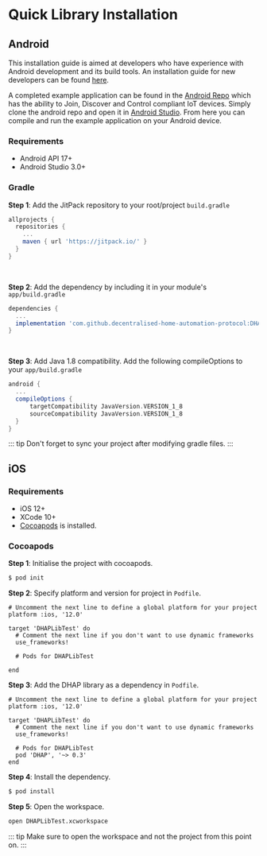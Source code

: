 # Quick Library Installation

## Android

This installation guide is aimed at developers who have experience with Android development and its build tools. An installation guide for new developers can be found [here](https://decentralised-home-automation-protocol.github.io/DHAP-Documentation/guide/android.html#library-installation).

A completed example application can be found in the [Android Repo](https://github.com/decentralised-home-automation-protocol/DHAP-Android) which has the ability to Join, Discover and Control compliant IoT devices. Simply clone the android repo and open it in [Android Studio](https://developer.android.com/studio). From here you can compile and run the example application on your Android device.

### Requirements

- Android API 17+
- Android Studio 3.0+

### Gradle

**Step 1**: Add the JitPack repository to your root/project `build.gradle`

``` gradle {4}
allprojects {
  repositories {
    ...
    maven { url 'https://jitpack.io/' }
  }
}
```

<br>

**Step 2**: Add the dependency by including it in your module's `app/build.gradle`

``` gradle {3}
dependencies {
  ...
  implementation 'com.github.decentralised-home-automation-protocol:DHAP-Android:0.1.0'
}
```

<br>

**Step 3**: Add Java 1.8 compatibility. Add the following compileOptions to your `app/build.gradle`

``` gradle {3-6}
android {
  ...
  compileOptions {
      targetCompatibility JavaVersion.VERSION_1_8
      sourceCompatibility JavaVersion.VERSION_1_8
  }
}
```

::: tip
Don't forget to sync your project after modifying gradle files.
:::

## iOS

### Requirements

- iOS 12+
- XCode 10+
- [Cocoapods](https://guides.cocoapods.org/using/getting-started.html) is installed.

### Cocoapods


**Step 1**: Initialise the project with cocoapods.

``` bash
$ pod init
```

**Step 2**: Specify platform and version for project in `Podfile`.

``` {2}
# Uncomment the next line to define a global platform for your project
platform :ios, '12.0'

target 'DHAPLibTest' do
  # Comment the next line if you don't want to use dynamic frameworks
  use_frameworks!

  # Pods for DHAPLibTest

end
```

**Step 3**: Add the DHAP library as a dependency in `Podfile`.

``` {9}
# Uncomment the next line to define a global platform for your project
platform :ios, '12.0'

target 'DHAPLibTest' do
  # Comment the next line if you don't want to use dynamic frameworks
  use_frameworks!

  # Pods for DHAPLibTest
  pod 'DHAP', '~> 0.3'
end
```

**Step 4**: Install the dependency.

``` bash
$ pod install
```

**Step 5**: Open the workspace.

``` bash
open DHAPLibTest.xcworkspace
```

::: tip
Make sure to open the workspace and not the project from this point on.
:::
